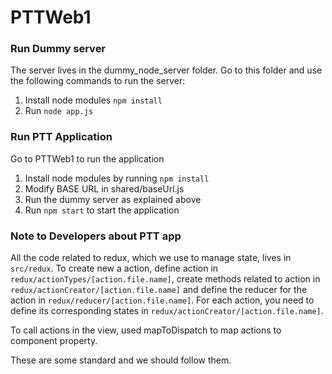 # PTTWeb1

### Run Dummy server

The server lives in the dummy_node_server folder. Go to this folder and use the following commands to run the server:

1. Install node modules `npm install`
2. Run `node app.js`

### Run PTT Application

Go to PTTWeb1 to run the application

1. Install node modules by running `npm install`
2. Modify BASE URL in shared/baseUrl.js
3. Run the dummy server as explained above
4. Run `npm start` to start the application

### Note to Developers about PTT app

All the code related to redux, which we use to manage state, lives in `src/redux`. To create new a action, define action in `redux/actionTypes/[action.file.name]`, create methods related to action in `redux/actionCreator/[action.file.name]` and define the reducer for the action in `redux/reducer/[action.file.name]`. For each action, you need to define its corresponding states in `redux/actionCreator/[action.file.name]`.

To call actions in the view, used mapToDispatch to map actions to component property.

These are some standard and we should follow them.
